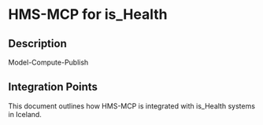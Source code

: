 # HMS-MCP for is_Health

## Description

Model-Compute-Publish

## Integration Points

This document outlines how HMS-MCP is integrated with is_Health systems in Iceland.
